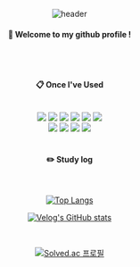 <div align="center">

![header](https://capsule-render.vercel.app/api?type=Waving&text=Soozie&fontColor=ffffff&color=94aba1&height=150&fontSize=70&animation=fadeIn&fontAlignY=55)

####  :wave: Welcome to my github profile !
 <br/>
 <br/>
  
####  :clipboard: Once I've Used 
  
 <br/>
<img src="https://img.shields.io/badge/Django-092E20?style=for-the-badge&logo=Django&logoColor=white">
<img src="https://img.shields.io/badge/Python-3776AB?style=for-the-badge&logo=Python&logoColor=white">
<img src="https://img.shields.io/badge/JavaScript-F7DF1E?style=for-the-badge&logo=JavaScript&logoColor=white">
<img src="https://img.shields.io/badge/HTML5-E34F26?style=for-the-badge&logo=HTML5&logoColor=white">
<img src="https://img.shields.io/badge/CSS3-1572B6?style=for-the-badge&logo=CSS3&logoColor=white">
<img src="https://img.shields.io/badge/java-007396?style=for-the-badge&logo=java&logoColor=white"> <br/>
<img src="https://img.shields.io/badge/Axios-5A29E4?style=for-the-badge&logo=Axios&logoColor=white">
<img src="https://img.shields.io/badge/MySQL-4479A1?style=for-the-badge&logo=MySQL&logoColor=white">
<img src="https://img.shields.io/badge/github-181717?style=for-the-badge&logo=github&logoColor=white">
<img src="https://img.shields.io/badge/VSCode-007ACC?style=for-the-badge&logo=VisualStudioCode&logoColor=white">
 
   <br/>
   <br/>
   
####  :pencil2: Study log
 
  <br/>
  
[![Top Langs](https://github-readme-stats.vercel.app/api/top-langs/?username=SoozieKam&layout=compact)](https://github.com/anuraghazra/github-readme-stats)
  
[![Velog's GitHub stats](https://velog-readme-stats.vercel.app/api?name=szkam&color=dark)](https://velog.io/@szkam)

<br/>

[![Solved.ac 프로필](http://mazassumnida.wtf/api/v2/generate_badge?boj=szkam)](https://solved.ac/szkam)
</div>
</div>





